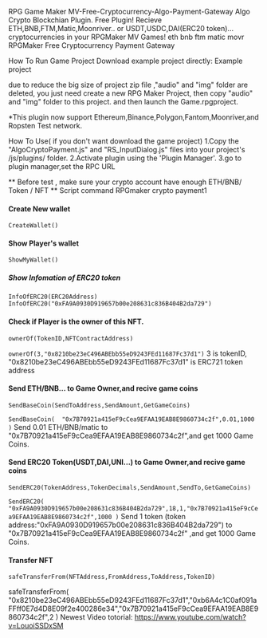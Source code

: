 RPG Game Maker MV-Free-Cryptocurrency-Algo-Payment-Gateway
Algo Crypto Blockchian Plugin.
Free Plugin!
Recieve ETH,BNB,FTM,Matic,Moonriver.. or USDT,USDC,DAI(ERC20 token)... cryptocurrencies in your RPGMaker MV Games!
eth bnb ftm matic movr
RPGMaker Free Cryptocurrency Payment Gateway

How To Run Game Project
Download example project directly:
Example project

due to reduce the big size of project zip file ,"audio" and "img" folder are deleted,
you just need create a new RPG Maker Project, then copy "audio" and "img" folder to this project.
and then launch the Game.rpgproject.


*This plugin now support Ethereum,Binance,Polygon,Fantom,Moonriver,and Ropsten Test network.

How To Use( if you don't want download the game project)
1.Copy the "AlgoCryptoPayment.js" and "RS_InputDialog.js" files into your project's /js/plugins/ folder.
2.Activate plugin using the 'Plugin Manager'.
3.go to plugin manager,set the RPC URL

** Before test , make sure your crypto account have enough ETH/BNB/ Token / NFT **
Script command
RPGmaker crypto payment1

#### Create New wallet
``CreateWallet()``


#### Show Player's wallet
``ShowMyWallet()``


##### Show Infomation of ERC20 token
``InfoOfERC20(ERC20Address)``
``InfoOfERC20("0xFA9A0930D919657b00e208631c836B404B2da729")``


#### Check if Player is the owner of this NFT.
``ownerOf(TokenID,NFTContractAddress)``

``ownerOf(3,"0x8210be23eC496ABEbb55eD9243FEd11687Fc37d1")``
3 is tokenID, "0x8210be23eC496ABEbb55eD9243FEd11687Fc37d1" is ERC721 token address



#### Send ETH/BNB... to Game Owner,and recive game coins
``SendBaseCoin(SendToAddress,SendAmount,GetGameCoins)``

``SendBaseCoin(  "0x7B70921a415eF9cCea9EFAA19EAB8E9860734c2f",0.01,1000 )``
Send 0.01 ETH/BNB/matic to "0x7B70921a415eF9cCea9EFAA19EAB8E9860734c2f",and get 1000 Game Coins.



#### Send ERC20 Token(USDT,DAI,UNI...) to Game Owner,and recive game coins
``SendERC20(TokenAddress,TokenDecimals,SendAmount,SendTo,GetGameCoins)``

``SendERC20( "0xFA9A0930D919657b00e208631c836B404B2da729",18,1,"0x7B70921a415eF9cCea9EFAA19EAB8E9860734c2f",1000 )``
Send 1 token (token address:"0xFA9A0930D919657b00e208631c836B404B2da729") to "0x7B70921a415eF9cCea9EFAA19EAB8E9860734c2f" ,and get 1000 Game Coins.



#### Transfer NFT
``safeTransferFrom(NFTAddress,FromAddress,ToAddress,TokenID)``


safeTransferFrom( "0x8210be23eC496ABEbb55eD9243FEd11687Fc37d1","0xb6A4c1C0af091aFFff0E7d4D8E09f2e400286e34","0x7B70921a415eF9cCea9EFAA19EAB8E9860734c2f",2 )
Newest Video totorial:
https://www.youtube.com/watch?v=LouoiSSDxSM

 
